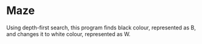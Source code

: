 # Maze
Using depth-first search, this program finds black colour, represented as B, and changes it to white colour, represented as W.
